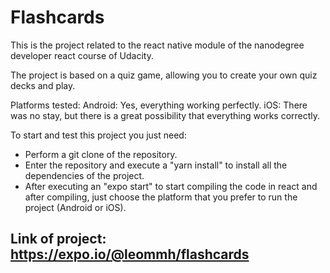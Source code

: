 # Flashcards

This is the project related to the react native module of the nanodegree developer react course of Udacity.

The project is based on a quiz game, allowing you to create your own quiz decks and play.

Platforms tested:
Android: Yes, everything working perfectly.
iOS: There was no stay, but there is a great possibility that everything works correctly.

To start and test this project you just need:

* Perform a git clone of the repository.
* Enter the repository and execute a "yarn install" to install all the dependencies of the project.
* After executing an "expo start" to start compiling the code in react and after compiling, just choose the platform that you prefer to run the project (Android or iOS).

## Link of project: https://expo.io/@leommh/flashcards
